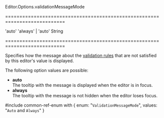 <!--id-->Editor.Options.validationMessageMode<!--/id-->
===========================================================================
<!--default-->'auto'<!--/default-->
<!--acceptValues-->'always' | 'auto'<!--/acceptValues-->
<!--type-->String<!--/type-->
===========================================================================

<!--shortDescription-->
Specifies how the message about the [validation rules](/Documentation/ApiReference/UI_Widgets/dxValidator/Validation_Rules/) that are not satisfied by this editor's value is displayed.
<!--/shortDescription-->

<!--fullDescription-->
The following option values are possible:

- **auto**  
The tooltip with the message is displayed when the editor is in focus.
- **always**  
The tooltip with the message is not hidden when the editor loses focus.

#include common-ref-enum with {
    enum: "`ValidationMessageMode`",
    values: "`Auto` and `Always`"
}
<!--/fullDescription-->